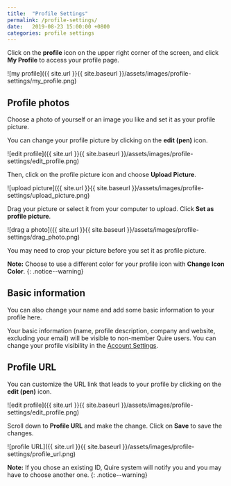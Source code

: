 ```yaml
---
title:  "Profile Settings"
permalink: /profile-settings/
date:   2019-08-23 15:00:00 +0800
categories: profile settings
---
```

Click on the **profile** icon on the upper right corner of the screen, and click **My Profile** to access your profile page.

![my profile]({{ site.url }}{{ site.baseurl }}/assets/images/profile-settings/my_profile.png)



## Profile photos

Choose a photo of yourself or an image you like and set it as your profile picture.

You can change your profile picture by clicking on the **edit (pen)** icon.

![edit profile]({{ site.url }}{{ site.baseurl }}/assets/images/profile-settings/edit_profile.png)

Then, click on the profile picture icon and choose **Upload Picture**.

![upload picture]({{ site.url }}{{ site.baseurl }}/assets/images/profile-settings/upload_picture.png)

Drag your picture or select it from your computer to upload. Click **Set as profile picture**.

![drag a photo]({{ site.url }}{{ site.baseurl }}/assets/images/profile-settings/drag_photo.png)

You may need to crop your picture before you set it as profile picture.

**Note:** Choose to use a different color for your profile icon with **Change Icon Color**.
{: .notice--warning}



## Basic information

You can also change your name and add some basic information to your profile here. 

Your basic information (name, profile description, company and website, excluding your email) will be visible to non-member Quire users. You can change your profile visibility in the [Account Settings](https://quire.io/guide/basic-account-settings/#change-the-visibility-of-your-profile).



## Profile URL

You can customize the URL link that leads to your profile by clicking on the **edit (pen)** icon.

![edit profile]({{ site.url }}{{ site.baseurl }}/assets/images/profile-settings/edit_profile.png)

Scroll down to **Profile URL** and make the change. Click on **Save** to save the changes.

![profile URL]({{ site.url }}{{ site.baseurl }}/assets/images/profile-settings/profile_url.png)

**Note:** If you chose an existing ID, Quire system will notify you and you may have to choose another one. 
{: .notice--warning}
